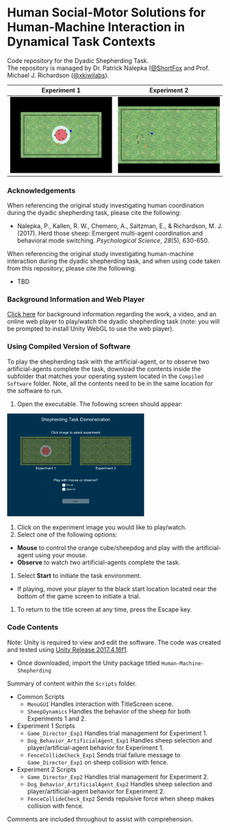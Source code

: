 # Human Social-Motor Solutions for Human-Machine Interaction in Dynamical Task Contexts

Code repository for the Dyadic Shepherding Task.  
The repository is managed by Dr. Patrick Nalepka ([@ShortFox](https://github.com/ShortFox) and Prof. Michael J. Richardson ([@xkiwilabs](https://github.com/xkiwilabs)).

| Experiment 1  | Experiment 2 |
| :---: | :---: |
| <img src="./Shepherding_Unity_Experiment1.gif" width="320">| <img src="./Shepherding_Unity_Experiment2.gif" width='320'>  |




### Acknowledgements
When referencing the original study investigating human coordination during the dyadic shepherding task, please cite the following:  
- Nalepka, P., Kallen, R. W., Chemero, A., Saltzman, E., & Richardson, M. J. (2017). Herd those sheep: Emergent multi-agent coordination and behavioral mode switching. *Psychological Science*, *28*(5), 630-650.

When referencing the original study investigating human-machine interaction during the dyadic shepherding task, and when using code taken from this repository, please cite the following:  
- TBD

### Background Information and Web Player
[Click here](http://xkiwilabs.com/hmi-shepherding/) for background information regarding the work, a video, and an online web player to play/watch the dyadic shepherding task (note: you will be prompted to install Unity WebGL to use the web player).

### Using Compiled Version of Software
To play the shepherding task with the artificial-agent, or to observe two artificial-agents complete the task, download the contents inside the subfolder that matches your operating system located in the ```Compiled Software``` folder. Note, all the contents need to be in the same location for the software to run.

1. Open the executable. The following screen should appear:

  <img src="./Shepherding_Unity_TitleScreen.PNG" width="320">

1. Click on the experiment image you would like to play/watch.
1. Select one of the following options:  
  * **Mouse** to control the orange cube/sheepdog and play with the artificial-agent using your mouse.
  * **Observe** to watch two artificial-agents complete the task.

1. Select **Start** to initiate the task environment.
  * If playing, move your player to the black start location located near the bottom of the game screen to initiate a trial.
1. To return to the title screen at any time, press the Escape key.

### Code Contents
Note: Unity is required to view and edit the software. The code was created and tested using [Unity Release 2017.4.16f1](https://unity3d.com/unity/qa/lts-releases).
- Once downloaded, import the Unity package titled ```Human-Machine-Shepherding```

Summary of content within the ```Scripts``` folder.
* Common Scripts
  * ```MenuGUI``` Handles interaction with TitleScreen scene.
  * ```SheepDynamics``` Handles the behavior of the sheep for both Experiments 1 and 2.
* Experiment 1 Scripts
  * ```Game_Director_Exp1``` Handles trial management for Experiment 1.
  * ```Dog_Behavior_ArtificialAgent_Exp1``` Handles sheep selection and player/artificial-agent behavior for Experiment 1.
  * ```FenceCollideCheck_Exp1``` Sends trial failure message to ```Game_Director_Exp1``` on sheep collision with fence.
* Experiment 2 Scripts
  * ```Game_Director_Exp2``` Handles trial management for Experiment 2.
  * ```Dog_Behavior_ArtificialAgent_Exp2``` Handles sheep selection and player/artificial-agent behavior for Experiment 2.
  * ```FenceCollideCheck_Exp2``` Sends repulsive force when sheep makes collision with fence.

Comments are included throughout to assist with comprehension.
